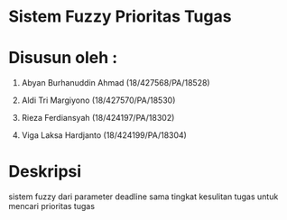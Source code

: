 # Sistem Fuzzy Prioritas Tugas

# Disusun oleh :
1. Abyan Burhanuddin Ahmad (18/427568/PA/18528)</p>
2. Aldi Tri Margiyono (18/427570/PA/18530)</p>
3. Rieza Ferdiansyah (18/424197/PA/18302)</p>
4. Viga Laksa Hardjanto (18/424199/PA/18304)</p>


# Deskripsi
sistem fuzzy dari parameter deadline sama tingkat kesulitan tugas untuk mencari prioritas tugas
